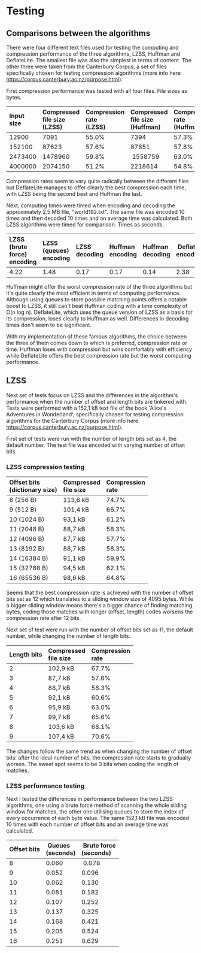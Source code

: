 # Testing

## Comparisons between the algorithms
There were four different text files used for testing the computing and compression performance of the three algorithms, LZSS, Huffman and DeflateLite. The smallest file was also the simplest in terms of content. The other three were taken from the Canterbury Corpus, a set of files specifically chosen for testing compression algorithms (more info here https://corpus.canterbury.ac.nz/purpose.html).

First compression performance was tested with all four files. File sizes as bytes.

Input size<br />|Compressed<br />file size<br />(LZSS)|Compression<br />rate<br />(LZSS)|Compressed<br />file size<br />(Huffman)|Compression<br />rate<br />(Huffman)|Compressed<br />file size<br />(DeflateLite)|Compression<br />rate<br />(DeflateLite)
:-- | :-- | :-- | :-- | :-- | :-- | :--
12900 | 7091 | 55.0% | 7394 | 57.3% | 6567 | 50.9% |
152100 | 87623 | 57.6% | 87851 | 57.8% | 79124 | 52.0% |
2473400 | 1478960 | 59.8% | 1558759 | 63.0% | 1323187 | 53.5% |
4000000 | 2074150 | 51.2% | 2218614 | 54.8% | 1865829 | 46.1% |

Compression rates seem to vary quite radically between the different files but DeflateLite manages to offer clearly the best compression each time, with LZSS being the second best and Huffman the last.

Next, computing times were timed when encoding and decoding the approximately 2.5 MB file, "world192.txt". The same file was encoded 10 times and then decoded 10 times and an average time was calculated. Both LZSS algorithms were timed for comparison. Times as seconds.

LZSS (brute force)<br />encoding | LZSS (queues)<br/>encoding | LZSS<br />decoding | Huffman<br />encoding | Huffman<br />decoding | DeflateLite<br />encoding | DeflateLite<br/>decoding
:-- | :-- | :-- | :-- | :-- | :-- | :--
4.22 | 1.48 | 0.17 | 0.17 | 0.14 | 2.38 | 0.17 | 

Huffman might offer the worst compression rate of the three algorithms but it's quite clearly the most efficient in terms of computing performance. Although using queues to store possible matching points offers a notable boost to LZSS, it still can't beat Huffman coding with a time complexity of O(n log n). DeflateLite, which uses the queue version of LZSS as a basis for its compression, loses clearly to Huffman as well. Differences in decoding times don't seem to be significant.

With my implementation of these famous algorithms, the choice between the three of them comes down to which is preferred, compression rate or time. Huffman loses with compression but wins comfortably with efficiency while DeflateLite offers the best compression rate but the worst computing performance.

## LZSS
Next set of tests focus on LZSS and the differences in the algorithm's performance when the number of offset and length bits are tinkered with. Tests were performed with a 152,1 kB text file of the book 'Alice's Adventures in Wonderland', specifically chosen for testing compression algorithms for the Canterbury Corpus (more info here https://corpus.canterbury.ac.nz/purpose.html). 

First set of tests were run with the number of length bits set as 4, the default number. The test file was encoded with varying number of offset bits.

### LZSS compression testing

Offset bits<br />(dictionary size) | Compressed <br />file size | Compression<br />rate
:-- | :-- | :--
8 (256 B) | 113,6 kB | 74.7%
9 (512 B) | 101,4 kB | 66.7%
10 (1024 B) | 93,1 kB | 61.2%
11 (2048 B) | 88,7 kB | 58.3%
12 (4096 B) | 87,7 kB | 57.7%
13 (8192 B) | 88,7 kB | 58.3%
14 (16384 B) | 91,1 kB | 59.9%
15 (32768 B) | 94,5 kB | 62.1%
16 (65536 B) | 98,6 kB | 64.8%

Seems that the best compression rate is achieved with the number of offset bits set as 12 which translates to a sliding window size of 4095 bytes. While a bigger sliding window means there's a bigger chance of finding matching bytes, coding those matches with longer (offset, length) codes worsens the compression rate after 12 bits.

Next set of test were run with the number of offset bits set as 11, the default number, while changing the number of length bits.

Length bits | Compressed <br />file size | Compression<br />rate
:-- | :-- | :--
2 | 102,9 kB | 67.7%
3 | 87,7 kB | 57.6%
4 | 88,7 kB | 58.3%
5 | 92,1 kB | 60.6%
6 | 95,9 kB | 63.0%
7 | 99,7 kB | 65.6%
8 | 103,6 kB | 68.1%
9 | 107,4 kB | 70.6%

The changes follow the same trend as when changing the number of offset bits: after the ideal number of bits, the compression rate starts to gradually worsen. The sweet spot seems to be 3 bits when coding the length of matches.

### LZSS performance testing
Next I tested the differences in performance between the two LZSS algorithms, one using a brute force method of scanning the whole sliding window for matches, the other one utilising queues to store the index of every occurrence of each byte value. The same 152,1 kB file was encoded 10 times with each number of offset bits and an average time was calculated.

Offset bits | Queues<br />(seconds) | Brute force<br />(seconds)
:-- | :-- | :--
8 | 0.060 | 0.078
9 | 0.052 | 0.096
10 | 0.062 | 0.130
11 | 0.081 | 0.182
12 | 0.107 | 0.252
13 | 0.137 | 0.325
14 | 0.168 | 0.421
15 | 0.205 | 0.524
16 | 0.251 | 0.629

